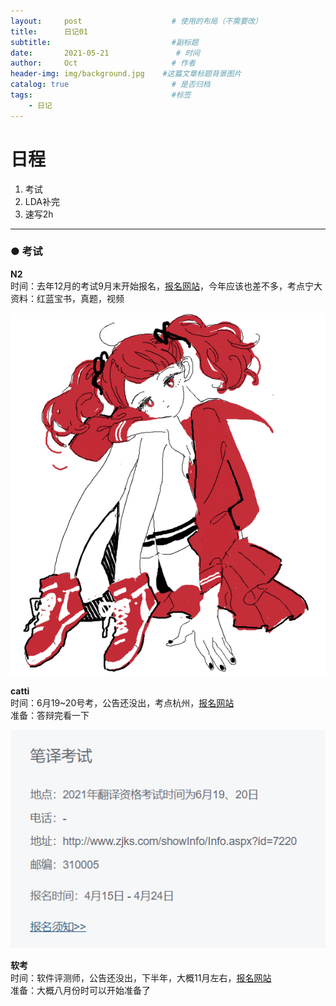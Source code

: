 ```yaml
---
layout:     post                    # 使用的布局（不需要改）
title:      日记01                 
subtitle:                           #副标题
date:       2021-05-21               # 时间
author:     Oct                     # 作者
header-img: img/background.jpg    #这篇文章标题背景图片
catalog: true                       # 是否归档
tags:                               #标签
    - 日记
---
```

# 日程

1. 考试
2. LDA补完
3. 速写2h

---

### ● 考试  

**N2**  
时间：去年12月的考试9月末开始报名，[报名网站](https://jlpt.neea.cn/index.do)，今年应该也差不多，考点宁大  
资料：红蓝宝书，真题，视频  

<img src="../img/404-bg.jpg" />

**catti**  
时间：6月19~20号考，公告还没出，考点杭州，[报名网站](http://www.catticenter.com/KSBM.html)  
准备：答辩完看一下  

<img src="..\img\blog\2021-05-21_181730.jpg" />

**软考**  
时间：软件评测师，公告还没出，下半年，大概11月左右，[报名网站](http://www.zjrjks.org/)  
准备：大概八月份时可以开始准备了  

